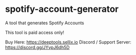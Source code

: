 # spotify-account-generator
A tool that generates Spotify Accounts


This tool is paid access only!

Buy Here: https://deeptools.sellix.io
Discord / Support Server: https://discord.gg/JYvpJ6dh5D
